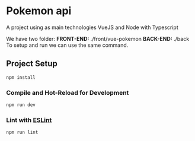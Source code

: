 # Pokemon api

A project using as main technologies VueJS and Node with Typescript

We have two folder:
**FRONT-END:** ./front/vue-pokemon
**BACK-END:** ./back
To setup and run we can use the same command.

## Project Setup

```sh
npm install
```

### Compile and Hot-Reload for Development

```sh
npm run dev
```

### Lint with [ESLint](https://eslint.org/)

```sh
npm run lint
```

